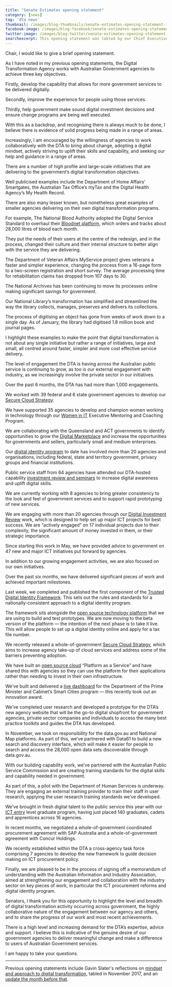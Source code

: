```yaml
---
title: "Senate Estimates opening statement"
category: [news]
tag: 'dta news'
thumbnail: /images/blog-thumbnails/senate-estimates-opening-statement-february-2018-thumbnail.png
facebook-image: /images/blog-facebook/senate-estimates-opening-statement-february-2018-facebook.png
twitter-image: /images/blog-twitter/senate-estimates-opening-statement-february-2018-twitter.png
searchexcerpt: This opening statement was tabled by our Chief Executive Officer Gavin Slater at Senate Estimates on 27 February 2018.
---
```


Chair, I would like to give a brief opening statement.

As I have noted in my previous opening statements, the Digital Transformation Agency works with Australian Government agencies to achieve three key objectives.

Firstly, develop the capability that allows for more government services to be delivered digitally.

Secondly, improve the experience for people using those services.

Thirdly, help government make sound digital investment decisions and ensure change programs are being well executed.

With this as a backdrop, and recognising there is always much to be done, I believe there is evidence of solid progress being made in a range of areas.

Increasingly, I am encouraged by the willingness of agencies to work collaboratively with the DTA to bring about change, adopting a digital mindset, actively striving to uplift their skills and capability, and seeking our help and guidance in a range of areas.

There are a number of high profile and large-scale initiatives that are delivering to the government’s digital transformation objectives.

Well publicised examples include the Department of Home Affairs’ Smartgates, the Australian Tax Office’s myTax and the Digital Health Agency’s My Health Record.

There are also many lesser known, but nonetheless great examples of smaller agencies delivering on their own digital transformation programs.

For example, The National Blood Authority adopted the Digital Service Standard to overhaul their [Bloodnet platform](/blog/transforming-bloodnet/), which orders and tracks about 28,000 litres of blood each month.

They put the needs of their users at the centre of the redesign, and in the process, changed their culture and their internal structure to better align with the service they are delivering.

The Department of Veteran Affairs MyService project gives veterans a faster and simpler experience, changing the process from a 16-page form to a two-screen registration and short survey. The average processing time for rehabilitation claims has dropped from 107 days to 30.

The National Archives has been continuing to move its processes online making significant savings for government.

Our National Library’s transformation has simplified and streamlined the way the library collects, manages, preserves and delivers its collections.

The process of digitising an object has gone from weeks of work down to a single day. As of January, the library had digitised 1.8 million book and journal pages.

I highlight these examples to make the point that digital transformation is not about any single initiative but rather a range of initiatives, large and small, all centred around faster, simpler and more cost effective service delivery.

The level of engagement the DTA is having across the Australian public service is continuing to grow, as too is our external engagement with industry, as we increasingly involve the private sector in our initiatives.

Over the past 6 months, the DTA has had more than 1,000 engagements.

We worked with 39 federal and 6 state government agencies to develop our [Secure Cloud Strategy](/news/new-strategy-for-cloud/).

We have supported 35 agencies to develop and champion women working in technology through our [Women in IT](/what-we-do/policies-and-programs/women-in-it/) Executive Mentoring and Coaching Program.

We are collaborating with the Queensland and ACT governments to identify opportunities to grow the [Digital Marketplace](https://marketplace.service.gov.au/) and increase the opportunities for governments and sellers, particularly small and medium enterprises.

Our [digital identity program](/news/digital-identity-a-step-closer/) to date has involved more than 20 agencies and organisations, including federal, state and territory government, privacy groups and financial institutions.

Public service staff from 64 agencies have attended our DTA-hosted capability [investment review and seminars](https://www.eventbrite.com.au/o/digital-transformation-agency-8025584572) to increase digital awareness and uplift digital skills.

We are currently working with 8 agencies to bring greater consistency to the look and feel of government services and to support rapid prototyping of new services.

We are engaging with more than 20 agencies through our [Digital Investment Review](/news/digital-investment-review/) work, which is designed to help set up major ICT projects for best success. We are “actively engaged” on 17 individual projects due to their complexity, the significant amount of money invested in them, or their strategic importance.

Since starting this work in May, we have provided advice to government on 47 new and major ICT initiatives put forward by agencies.

In addition to our growing engagement activities, we are also focused on our own initiatives.

Over the past six months, we have delivered significant pieces of work and achieved important milestones.

Last week, we completed and published the first component of the [Trusted Digital Identity Framework](/news/digital-identity-a-step-closer/). This sets out the rules and standards for a nationally-consistent approach to a digital identity program.

The framework sits alongside the [open source technology platform](/blog/creating-a-govpass-digital-identity/) that we are using to build and test prototypes. We are now moving to the beta version of the platform &mdash; the intention of the next phase is to take it live. This will allow people to set up a digital identity online and apply for a tax file number.

We recently released a whole-of-government [Secure Cloud Strategy](/news/new-strategy-for-cloud/), which aims to increase agency take-up of cloud services and address some of the barriers preventing adoption.

We have built an [open source cloud](/what-we-do/platforms/cloud/) “Platform as a Service” and have shared this with agencies so they can use the platform for their applications rather than needing to invest in their own infrastructure.

We’ve built and delivered a [live dashboard](/blog/smart-cities-dashboard/) for the Department of the Prime Minister and Cabinet’s Smart Cities program &mdash; this recently took out an innovation award.

We’ve completed user research and developed a prototype for the DTA’s new agency website that will be the go-to digital shopfront for government agencies, private sector companies and individuals to access the many best practice toolkits and guides the DTA has developed.

In November, we took on responsibility for the data.gov.au and National Map platforms. As part of this, we’ve partnered with Data61 to build a new search and discovery interface, which will make it easier for people to search and access the 28,000 open data sets discoverable through data.gov.au.

With our building capability work, we’ve partnered with the Australian Public Service Commission and are creating training standards for the digital skills and capability needed in government.

As part of this, a pilot with the Department of Human Services is underway. They are engaging an external training provider to train their staff in user research, applying the user research training standards we’ve developed.

We’ve brought in fresh digital talent to the public service this year with our [ICT entry](/what-we-do/policies-and-programs/ict-entry/) level graduate program, having just placed 140 graduates, cadets and apprentices across 16 agencies.

In recent months, we negotiated a whole-of-government coordinated procurement agreement with SAP Australia and a whole-of-government agreement with Concur Holdings.

We recently established within the DTA a cross-agency task force comprising 7 agencies to develop the new framework to guide decision making on ICT procurement policy.

Finally, we are pleased to be in the process of signing off a memorandum of understanding with the Australian Information and Industry Association, aimed at strengthening our engagement and collaboration with the industry sector on key pieces of work, in particular the ICT procurement reforms and digital identity program.

Senators, I thank you for this opportunity to highlight the level and breadth of digital transformation activity occurring across government, the highly collaborative nature of the engagement between our agency and others, and to share the progress of our work and most recent achievements.

There is a high level and increasing demand for the DTA’s expertise, advice and support. I believe this is indicative of the genuine desire of our government agencies to deliver meaningful change and make a difference to users of Australian Government services.

I am happy to take your questions.

<hr />

Previous opening statements include Gavin Slater's reflections on [mindset and approach to digital transformation](/news/opening-statement-15-november/), tabled in November 2017, and an [update the month before that](/news/opening-statement/).
